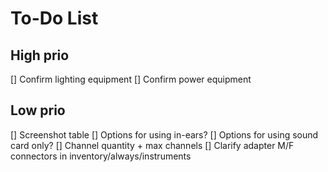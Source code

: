 # To-Do List

## High prio

[] Confirm lighting equipment
[] Confirm power equipment

## Low prio

[] Screenshot table
[] Options for using in-ears?
[] Options for using sound card only?
[] Channel quantity + max channels
[] Clarify adapter M/F connectors in inventory/always/instruments